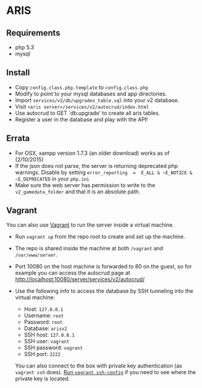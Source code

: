 ARIS
====

Requirements
------------

* php 5.3
* mysql

Install
-------

* Copy `config.class.php.template` to `config.class.php`
* Modify to point to your mysql databases and app directories.
* Import `services/v2/db/upgrades_table.sql` into your v2 database.
* Visit `<aris server>/services/v2/autocrud/index.html`
* Use autocrud to GET `db.upgrade' to create all aris tables.
* Register a user in the database and play with the API!

Errata
------

* For OSX, xampp version 1.7.3 (an older download) works as of (2/10/2015)
* If the json does not parse, the server is returning deprecated php warnings. Disable by setting `error_reporting  =  E_ALL & ~E_NOTICE & ~E_DEPRECATED` in your `php.ini`
* Make sure the web server has permission to write to the `v2_gamedata_folder` and that it is an absolute path.

Vagrant
-------

You can also use [Vagrant](https://www.vagrantup.com/) to run the server inside a virtual machine.

* Run `vagrant up` from the repo root to create and set up the machine.

* The repo is shared inside the machine at both `/vagrant` and `/var/www/server`.

* Port 10080 on the host machine is forwarded to 80 on the guest, so for example
  you can access the autocrud page at <http://localhost:10080/server/services/v2/autocrud/>

* Use the following info to access the database by SSH tunneling into the virtual machine:

  * Host: `127.0.0.1`
  * Username: `root`
  * Password: `root`
  * Database: `arisv2`
  * SSH host: `127.0.0.1`
  * SSH user: `vagrant`
  * SSH password: `vagrant`
  * SSH port: `2222`

  You can also connect to the box with private key authentication (as `vagrant ssh` does).
  [Run `vagrant ssh-config`](http://thediscoblog.com/blog/2013/10/16/ssh-and-vagrant/)
  if you need to see where the private key is located.
